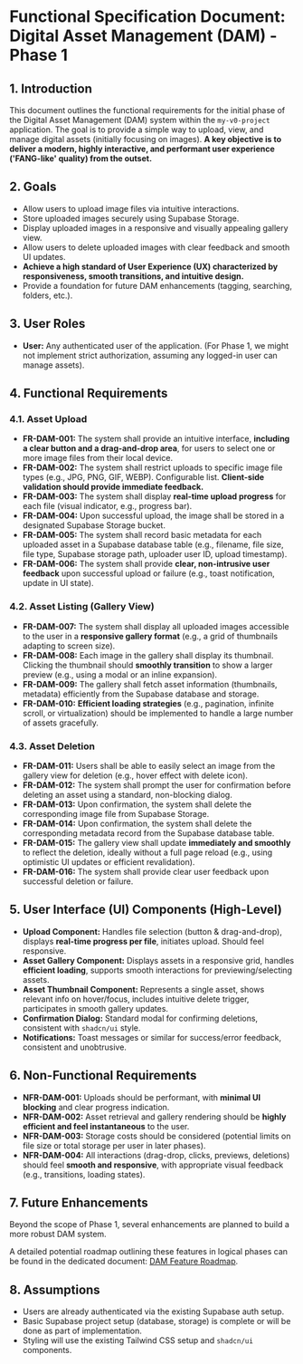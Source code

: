 # Functional Specification Document: Digital Asset Management (DAM) - Phase 1

## 1. Introduction

This document outlines the functional requirements for the initial phase of the Digital Asset Management (DAM) system within the `my-v0-project` application. The goal is to provide a simple way to upload, view, and manage digital assets (initially focusing on images). **A key objective is to deliver a modern, highly interactive, and performant user experience ('FANG-like' quality) from the outset.**

## 2. Goals

*   Allow users to upload image files via intuitive interactions.
*   Store uploaded images securely using Supabase Storage.
*   Display uploaded images in a responsive and visually appealing gallery view.
*   Allow users to delete uploaded images with clear feedback and smooth UI updates.
*   **Achieve a high standard of User Experience (UX) characterized by responsiveness, smooth transitions, and intuitive design.**
*   Provide a foundation for future DAM enhancements (tagging, searching, folders, etc.).

## 3. User Roles

*   **User:** Any authenticated user of the application. (For Phase 1, we might not implement strict authorization, assuming any logged-in user can manage assets).

## 4. Functional Requirements

### 4.1. Asset Upload

*   **FR-DAM-001:** The system shall provide an intuitive interface, **including a clear button and a drag-and-drop area**, for users to select one or more image files from their local device.
*   **FR-DAM-002:** The system shall restrict uploads to specific image file types (e.g., JPG, PNG, GIF, WEBP). Configurable list. **Client-side validation should provide immediate feedback.**
*   **FR-DAM-003:** The system shall display **real-time upload progress** for each file (visual indicator, e.g., progress bar).
*   **FR-DAM-004:** Upon successful upload, the image shall be stored in a designated Supabase Storage bucket.
*   **FR-DAM-005:** The system shall record basic metadata for each uploaded asset in a Supabase database table (e.g., filename, file size, file type, Supabase storage path, uploader user ID, upload timestamp).
*   **FR-DAM-006:** The system shall provide **clear, non-intrusive user feedback** upon successful upload or failure (e.g., toast notification, update in UI state).

### 4.2. Asset Listing (Gallery View)

*   **FR-DAM-007:** The system shall display all uploaded images accessible to the user in a **responsive gallery format** (e.g., a grid of thumbnails adapting to screen size).
*   **FR-DAM-008:** Each image in the gallery shall display its thumbnail. Clicking the thumbnail should **smoothly transition** to show a larger preview (e.g., using a modal or an inline expansion).
*   **FR-DAM-009:** The gallery shall fetch asset information (thumbnails, metadata) efficiently from the Supabase database and storage.
*   **FR-DAM-010:** **Efficient loading strategies** (e.g., pagination, infinite scroll, or virtualization) should be implemented to handle a large number of assets gracefully.

### 4.3. Asset Deletion

*   **FR-DAM-011:** Users shall be able to easily select an image from the gallery view for deletion (e.g., hover effect with delete icon).
*   **FR-DAM-012:** The system shall prompt the user for confirmation before deleting an asset using a standard, non-blocking dialog.
*   **FR-DAM-013:** Upon confirmation, the system shall delete the corresponding image file from Supabase Storage.
*   **FR-DAM-014:** Upon confirmation, the system shall delete the corresponding metadata record from the Supabase database table.
*   **FR-DAM-015:** The gallery view shall update **immediately and smoothly** to reflect the deletion, ideally without a full page reload (e.g., using optimistic UI updates or efficient revalidation).
*   **FR-DAM-016:** The system shall provide clear user feedback upon successful deletion or failure.

## 5. User Interface (UI) Components (High-Level)

*   **Upload Component:** Handles file selection (button & drag-and-drop), displays **real-time progress per file**, initiates upload. Should feel responsive.
*   **Asset Gallery Component:** Displays assets in a responsive grid, handles **efficient loading**, supports smooth interactions for previewing/selecting assets.
*   **Asset Thumbnail Component:** Represents a single asset, shows relevant info on hover/focus, includes intuitive delete trigger, participates in smooth gallery updates.
*   **Confirmation Dialog:** Standard modal for confirming deletions, consistent with `shadcn/ui` style.
*   **Notifications:** Toast messages or similar for success/error feedback, consistent and unobtrusive.

## 6. Non-Functional Requirements

*   **NFR-DAM-001:** Uploads should be performant, with **minimal UI blocking** and clear progress indication.
*   **NFR-DAM-002:** Asset retrieval and gallery rendering should be **highly efficient and feel instantaneous** to the user.
*   **NFR-DAM-003:** Storage costs should be considered (potential limits on file size or total storage per user in later phases).
*   **NFR-DAM-004:** All interactions (drag-drop, clicks, previews, deletions) should feel **smooth and responsive**, with appropriate visual feedback (e.g., transitions, loading states).

## 7. Future Enhancements

Beyond the scope of Phase 1, several enhancements are planned to build a more robust DAM system. 

A detailed potential roadmap outlining these features in logical phases can be found in the dedicated document: [DAM Feature Roadmap](./DAM_Roadmap.md).

## 8. Assumptions

*   Users are already authenticated via the existing Supabase auth setup.
*   Basic Supabase project setup (database, storage) is complete or will be done as part of implementation.
*   Styling will use the existing Tailwind CSS setup and `shadcn/ui` components. 